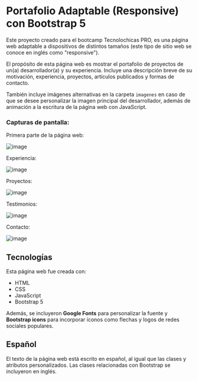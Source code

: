 # Portafolio Adaptable (Responsive) con Bootstrap 5

Este proyecto creado para el bootcamp Tecnolochicas PRO, es una página web adaptable a dispositivos de distintos tamaños (este tipo de sitio web se conoce en inglés como "responsive"). 

El propósito de esta página web es mostrar el portafolio de proyectos de un(a) desarrollador(a) y su experiencia. Incluye una descripción breve de su motivación, experiencia, proyectos, artículos publicados y formas de contacto. 

También incluye imágenes alternativas en la carpeta `imagenes` en caso de que se desee personalizar la imagen principal del desarrollador, además de animación a la escritura de la página web con JavaScript.

### Capturas de pantalla:

Primera parte de la página web:

![image](https://github.com/Abril12Sanchez/Abril12Sanchez.github.io/assets/137373616/11f2aa95-d053-4c8e-8e47-853f724ab995)


Experiencia:

![image](https://github.com/Abril12Sanchez/Abril12Sanchez.github.io/assets/137373616/3120f916-a4d8-4959-8dfd-819f1d8cef7d)


Proyectos:

![image](https://github.com/Abril12Sanchez/Abril12Sanchez.github.io/assets/137373616/b5b7700f-3de9-42c3-879e-35370bd97bec)


Testimonios:

![image](https://github.com/Abril12Sanchez/Abril12Sanchez.github.io/assets/137373616/5513cc51-da0b-474c-b32e-8e89b328da0d)


Contacto:

![image](https://github.com/Abril12Sanchez/Abril12Sanchez.github.io/assets/137373616/8fbea02f-7b5f-4d18-8245-f6fb97e0fbd4)


## Tecnologías

Esta página web fue creada con:

* HTML
* CSS
* JavaScript 
* Bootstrap 5

Además, se incluyeron **Google Fonts** para personalizar la fuente y **Bootstrap icons** para incorporar íconos como flechas y logos de redes sociales populares. 

## Español

El texto de la página web está escrito en español, al igual que las clases y atributos personalizados. Las clases relacionadas con Bootstrap se incluyeron en inglés.




